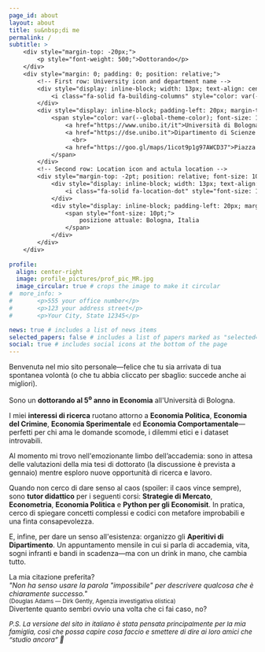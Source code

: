 ```yaml
---
page_id: about
layout: about
title: su&nbsp;di me
permalink: /
subtitle: >
    <div style="margin-top: -20px;">
        <p style="font-weight: 500;">Dottorando</p>
    </div>
    <div style="margin: 0; padding: 0; position: relative;">
        <!-- First row: University icon and department name -->
        <div style="display: inline-block; width: 13px; text-align: center; position: absolute; top: 0; margin-top: -10pt; line-height: 14pt;">
            <i class="fa-solid fa-building-columns" style="color: var(--global-theme-color); font-size: 10pt;"></i>
        </div>
        <div style="display: inline-block; padding-left: 20px; margin-top: -10pt; line-height: 14pt;">
            <span style="color: var(--global-theme-color); font-size: 10pt; white-space: nowrap;">
                <a href="https://www.unibo.it/it">Università di Bologna,</a>
                <a href="https://dse.unibo.it">Dipartimento di Scienze Economiche</a>
                  <br>
                <a href="https://goo.gl/maps/1icot9p1g97AWCD37">Piazza Scaravilli 2, 40126, Bologna, Italia</a>
            </span>
        </div>
        <!-- Second row: Location icon and actula location -->
        <div style="margin-top: -2pt; position: relative; font-size: 10pt; margin-bottom: 15px; line-height: 14pt;">
            <div style="display: inline-block; width: 13px; text-align: center; position: absolute; top: 0; line-height: 14pt;">
                <i class="fa-solid fa-location-dot" style="font-size: 10pt;"></i>
            </div>
            <div style="display: inline-block; padding-left: 20px; margin-top: -12pt; line-height: 14pt;">
                <span style="font-size: 10pt;">
                    posizione attuale: Bologna, Italia
                </span>
            </div>
        </div>
    </div>
    
profile:
  align: center-right
  image: profile_pictures/prof_pic_MR.jpg
  image_circular: true # crops the image to make it circular
#  more_info: >
#       <p>555 your office number</p>
#       <p>123 your address street</p>
#       <p>Your City, State 12345</p>

news: true # includes a list of news items
selected_papers: false # includes a list of papers marked as "selected={true}"
social: true # includes social icons at the bottom of the page
---
```


Benvenutə nel mio sito personale—felice che tu sia arrivatə di tua spontanea volontà (o che tu abbia cliccato per sbaglio: succede anche ai migliori).

Sono un <b style="color: $white-color;">dottorando al 5<sup>o</sup> anno in Economia</b> all'Università di Bologna.

I miei <b style="color: $white-color;">interessi di ricerca</b> ruotano attorno a <b style="color: $white-color;">Economia Politica</b>, <b style="color: $white-color;">Economia del Crimine</b>, <b style="color: $white-color;">Economia Sperimentale</b> ed <b style="color: $white-color;">Economia Comportamentale</b>—perfetti per chi ama le domande scomode, i dilemmi etici e i dataset introvabili.

Al momento mi trovo nell'emozionante limbo dell’accademia: sono in attesa delle valutazioni della mia tesi di dottorato (la discussione è prevista a gennaio) mentre esploro nuove opportunità di ricerca e lavoro.

Quando non cerco di dare senso al caos (spoiler: il caos vince sempre), sono <b style="color: $white-color;">tutor didattico</b> per i seguenti corsi: <b style="color: $white-color;">Strategie di Mercato</b>, <b style="color: $white-color;">Econometria</b>, <b style="color: $white-color;">Economia Politica</b> e <b style="color: $white-color;">Python per gli Economisit</b>. In pratica, cerco di spiegare concetti complessi e codici con metafore improbabili e una finta consapevolezza.

E, infine, per dare un senso all'esistenza: organizzo gli <b style="color: $white-color;">Aperitivi di Dipartimento</b>. Un appuntamento mensile in cui si parla di accademia, vita, sogni infranti e bandi in scadenza—ma con un drink in mano, che cambia tutto.

La mia citazione preferita?  
<i>"Non ha senso usare la parola "impossibile" per descrivere qualcosa che è chiaramente successo."</i><br>
<span style="font-size: smaller; white-space: nowrap;">(Douglas Adams — Dirk Gently, Agenzia investigativa olistica)</span><br>
Divertente quanto sembri ovvio una volta che ci fai caso, no?

<i style="font-size: 10pt;">P.S. La versione del sito in italiano è stata pensata principalmente per la mia famiglia, così che possa capire cosa faccio e smettere di dire ai loro amici che “studio ancora” 🥰</i>
